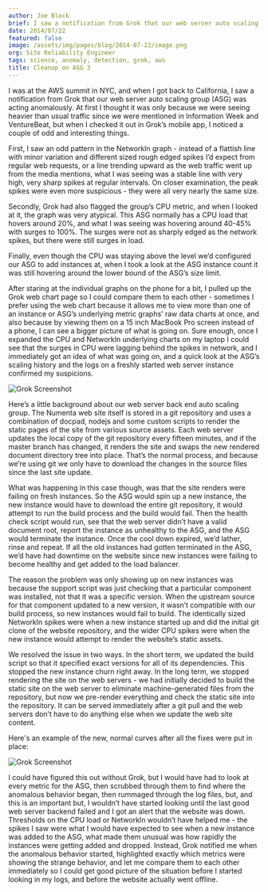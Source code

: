 ```yaml
---
author: Joe Block
brief: I saw a notification from Grok that our web server auto scaling group (ASG) was acting anomalously. At first I thought it was only because we were heavier
date: 2014/07/22
featured: false
image: /assets/img/pages/blog/2014-07-22/image.png
org: Site Reliability Engineer
tags: science, anomaly, detection, grok, aws
title: Cleanup on ASG 3
---
```


I was at the AWS summit in NYC, and when I got back to California, I saw a
notification from Grok that our web server auto scaling group (ASG) was acting
anomalously. At first I thought it was only because we were seeing heavier than
usual traffic since we were mentioned in Information Week and VentureBeat, but
when I checked it out in Grok’s mobile app, I noticed a couple of odd and
interesting things.

First, I saw an odd pattern in the NetworkIn graph - instead of a flattish line
with minor variation and different sized rough edged spikes I’d expect from
regular web requests, or a line trending upward as the web traffic went up from
the media mentions, what I was seeing was a stable line with very high, very
sharp spikes at regular intervals. On closer examination, the peak spikes were
even more suspicious - they were all very nearly the same size.

Secondly, Grok had also flagged the group’s CPU metric, and when I looked at it,
the graph was very atypical. This ASG normally has a CPU load that hovers around
20%, and what I was seeing was hovering around 40-45% with surges to 100%. The
surges were not as sharply edged as the network spikes, but there were still
surges in load.

Finally, even though the CPU was staying above the level we’d configured our ASG
to add instances at, when I took a look at the ASG instance count it was still
hovering around the lower bound of the ASG’s size limit.

After staring at the individual graphs on the phone for a bit, I pulled up the
Grok web chart page so I could compare them to each other - sometimes I prefer
using the web chart because it allows me to view more than one of an instance or
ASG’s underlying metric graphs’ raw data charts at once, and also because by
viewing them on a 15 inch MacBook Pro screen instead of a phone, I can see a
bigger picture of what is going on. Sure enough, once I expanded the CPU and
NetworkIn underlying charts on my laptop I could see that the surges in CPU were
lagging behind the spikes in network, and I immediately got an idea of what was
going on, and a quick look at the ASG’s scaling history and the logs on a
freshly started web server instance confirmed my suspicions.

![Grok Screenshot](/assets/img/pages/blog/2014-07-22/ASG-failing.png "Grok Screenshot")

Here’s a little background about our web server back end auto scaling group. The
Numenta web site itself is stored in a git repository and uses a combination of
docpad, nodejs and some custom scripts to render the static pages of the site
from various source assets. Each web server updates the local copy of the git
repository every fifteen minutes, and if the master branch has changed, it
renders the site and swaps the new rendered document directory tree into place.
That’s the normal process, and because we’re using git we only have to download
the changes in the source files since the last site update.

What was happening in this case though, was that the site renders were failing
on fresh instances. So the ASG would spin up a new instance, the new instance
would have to download the entire git repository, it would attempt to run the
build process and the build would fail. Then the health check script would run,
see that the web server didn’t have a valid document root, report the instance
as unhealthy to the ASG, and the ASG would terminate the instance. Once the cool
down expired, we’d lather, rinse and repeat. If all the old instances had gotten
terminated in the ASG, we’d have had downtime on the website since new instances
were failing to become healthy and get added to the load balancer.

The reason the problem was only showing up on new instances was because the
support script was just checking that a particular component was installed, not
that it was a specific version. When the upstream source for that component
updated to a new version, it wasn’t compatible with our build process, so new
instances would fail to build. The identically sized NetworkIn spikes were when
a new instance started up and did the initial git clone of the website
repository, and the wider CPU spikes were when the new instance would attempt to
render the website’s static assets.

We resolved the issue in two ways. In the short term, we updated the build
script so that it specified exact versions for all of its dependencies. This
stopped the new instance churn right away. In the long term, we stopped
rendering the site on the web servers - we had initially decided to build the
static site on the web server to eliminate machine-generated files from the
repository, but now we pre-render everything and check the static site into the
repository. It can be served immediately after a git pull and the web servers
don’t have to do anything else when we update the web site content.

Here's an example of the new, normal curves after all the fixes were put in
place:

![Grok Screenshot](/assets/img/pages/blog/2014-07-22/ASG-healthy.png "Grok Screenshot")

I could have figured this out without Grok, but I would have had to look at
every metric for the ASG, then scrubbed through them to find where the anomalous
behavior began, then rummaged through the log files, but, and this is an
important but, I wouldn’t have started looking until the last good web server
backend failed and I got an alert that the website was down. Thresholds on the
CPU load or NetworkIn wouldn’t have helped me - the spikes I saw were what I
would have expected to see when a new instance was added to the ASG, what made
them unusual was how rapidly the instances were getting added and dropped.
Instead, Grok notified me when the anomalous behavior started, highlighted
exactly which metrics were showing the strange behavior, and let me compare them
to each other immediately so I could get good picture of the situation before I
started looking in my logs, and before the website actually went offline.
